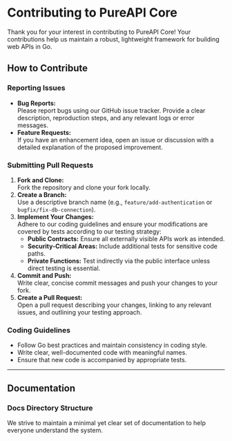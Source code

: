 # Contributing to PureAPI Core

Thank you for your interest in contributing to PureAPI Core! Your contributions help us maintain a robust, lightweight framework for building web APIs in Go.

## How to Contribute

### Reporting Issues

- **Bug Reports:**  
  Please report bugs using our GitHub issue tracker. Provide a clear description, reproduction steps, and any relevant logs or error messages.
- **Feature Requests:**  
  If you have an enhancement idea, open an issue or discussion with a detailed explanation of the proposed improvement.

### Submitting Pull Requests

1. **Fork and Clone:**  
   Fork the repository and clone your fork locally.
2. **Create a Branch:**  
   Use a descriptive branch name (e.g., `feature/add-authentication` or `bugfix/fix-db-connection`).
3. **Implement Your Changes:**  
   Adhere to our coding guidelines and ensure your modifications are covered by tests according to our testing strategy:
   - **Public Contracts:** Ensure all externally visible APIs work as intended.
   - **Security-Critical Areas:** Include additional tests for sensitive code paths.
   - **Private Functions:** Test indirectly via the public interface unless direct testing is essential.
4. **Commit and Push:**  
   Write clear, concise commit messages and push your changes to your fork.
5. **Create a Pull Request:**  
   Open a pull request describing your changes, linking to any relevant issues, and outlining your testing approach.

### Coding Guidelines

- Follow Go best practices and maintain consistency in coding style.
- Write clear, well-documented code with meaningful names.
- Ensure that new code is accompanied by appropriate tests.

---

## Documentation

### Docs Directory Structure

We strive to maintain a minimal yet clear set of documentation to help everyone understand the system.
